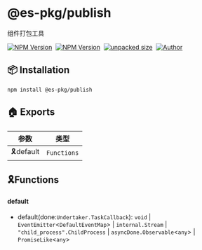    

@es-pkg/publish
===============

组件打包工具

[![NPM Version](https://img.shields.io/npm/v/@es-pkg/publish?color=33cd56&logo=npm)](https://www.npmjs.com/package/@es-pkg/publish)  [![NPM Version](https://img.shields.io/npm/dm/@es-pkg/publish.svg?style=flat-square)](https://www.npmjs.com/package/@es-pkg/publish)  [![unpacked size](https://img.shields.io/npm/unpacked-size/@es-pkg/publish?color=green)](https://www.npmjs.com/package/@es-pkg/publish)  [![Author](https://img.shields.io/badge/docs_by-pan-blue)](https://github.com/robertpanvip/es-pkg.git)

📦 **Installation**
-------------------

    npm install @es-pkg/publish

🏠 Exports
----------

### 

|参数|类型|
|---|---|
|🎗️default|`Functions`|

**🎗️Functions**
----------------

  
  

#### default

*   default(done:`Undertaker.TaskCallback`): `void` | `EventEmitter`<`DefaultEventMap`\> | `internal.Stream` | `"child_process".ChildProcess` | `asyncDone.Observable`<`any`\> | `PromiseLike`<`any`\>